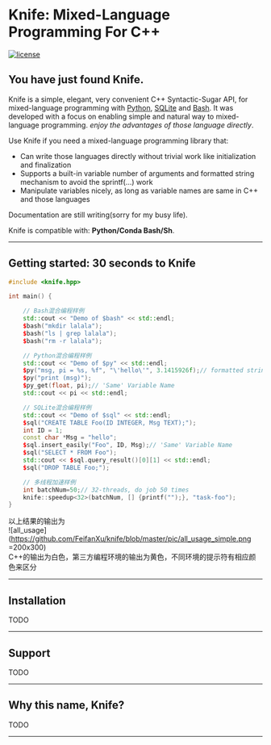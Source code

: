 # Knife: Mixed-Language Programming For C++


[![license](https://img.shields.io/github/license/mashape/apistatus.svg?maxAge=2592000)](https://github.com/FeifanXu/knife/blob/master/LICENSE)

## You have just found Knife.

Knife is a simple, elegant, very convenient C++ Syntactic-Sugar API, for mixed-language programming with [Python](https://www.python.org/), [SQLite](https://www.sqlite.org/) and [Bash](https://www.gnu.org/software/bash/). It was developed with a focus on enabling simple and natural way to mixed-language programming. *enjoy the advantages of those language directly*.

Use Knife if you need a mixed-language programming library that:

- Can write those languages directly without trivial work like initialization and finalization
- Supports a built-in variable number of arguments and formatted string mechanism to avoid the sprintf(...) work
- Manipulate variables nicely, as long as variable names are same in C++ and those languages

Documentation are still writing(sorry for my busy life).

Knife is compatible with: __Python/Conda Bash/Sh__.


------------------

## Getting started: 30 seconds to Knife

```C++
#include <knife.hpp>

int main() {

    // Bash混合编程样例
    std::cout << "Demo of $bash" << std::endl;
    $bash("mkdir lalala");
    $bash("ls | grep lalala");
    $bash("rm -r lalala");

    // Python混合编程样例
    std::cout << "Demo of $py" << std::endl;
    $py("msg, pi = %s, %f", "\'hello\'", 3.1415926f);// formatted string
    $py("print (msg)");
    $py_get(float, pi);// 'Same' Variable Name
    std::cout << pi << std::endl;

    // SQLite混合编程样例
    std::cout << "Demo of $sql" << std::endl;
    $sql("CREATE TABLE Foo(ID INTEGER, Msg TEXT);");
    int ID = 1;
    const char *Msg = "hello";
    $sql.insert_easily("Foo", ID, Msg);// 'Same' Variable Name
    $sql("SELECT * FROM Foo");
    std::cout << $sql.query_result()[0][1] << std::endl;
    $sql("DROP TABLE Foo;");

    // 多线程加速样例
    int batchNum=50;// 32-threads, do job 50 times
    knife::speedup<32>(batchNum, [] {printf("");}, "task-foo");
}
```
 以上结果的输出为  
  ![all_usage](https://github.com/FeifanXu/knife/blob/master/pic/all_usage_simple.png =200x300)  
  C++的输出为白色，第三方编程环境的输出为黄色，不同环境的提示符有相应颜色来区分

------------------


## Installation

TODO

------------------


## Support

TODO

------------------


## Why this name, Knife?
TODO

------------------
